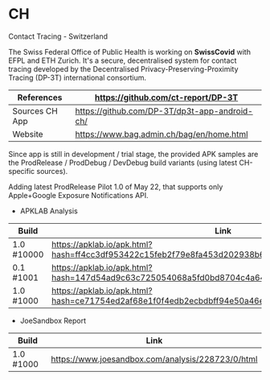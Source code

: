 # CH
Contact Tracing - Switzerland

The Swiss Federal Office of Public Health is working on **SwissCovid** with EFPL and ETH Zurich. It's a secure, decentralised system for contact tracing developed by the Decentralised Privacy-Preserving-Proximity Tracing (DP-3T) international consortium.

References | https://github.com/ct-report/DP-3T
-----------|-----------------------------------
Sources CH App | https://github.com/DP-3T/dp3t-app-android-ch/
Website | https://www.bag.admin.ch/bag/en/home.html

Since app is still in development / trial stage, the provided APK samples are the ProdRelease / ProdDebug / DevDebug build variants (using latest CH-specific sources).

Adding latest ProdRelease Pilot 1.0 of May 22, that supports only Apple+Google Exposure Notifications API.

- APKLAB Analysis

Build | Link
------|-----
1.0 #10000 | https://apklab.io/apk.html?hash=ff4cc3df953422c15feb2f79e8fa453d202938b64a247c429e2e92525073b24d
0.1 #1001 | https://apklab.io/apk.html?hash=147d54ad9c63c725054068a5fd0bd8704c4a64574f670b941e38ac4280ec69c7
1.0 #1000 | https://apklab.io/apk.html?hash=ce71754ed2af68e1f0f4edb2ecbdbff94e50a46eb370acf0697b5f5790150342

- JoeSandbox Report

Build | Link
------|-----
1.0 #1000 | https://www.joesandbox.com/analysis/228723/0/html
